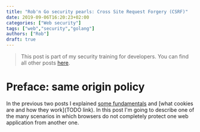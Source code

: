 ```yaml
---
title: "Rob'n Go security pearls: Cross Site Request Forgery (CSRF)"
date: 2019-09-06T16:20:23+02:00
categories: ["Web security"]
tags: ["web","security","golang"]
authors: ["Rob"]
draft: true
---
```

> This post is part of my security training for developers. You can find all other posts [here](https://blogtitle.github.io/categories/web-security/).

# Preface: same origin policy
In the previous two posts I explained [some fundamentals](https://blogtitle.github.io/robn-go-security-pearls-fundamentals/) and [what cookies are and how they work](TODO link). In this post I'm going to describe one of the many scenarios in which browsers do not completely protect one web application from another one.


